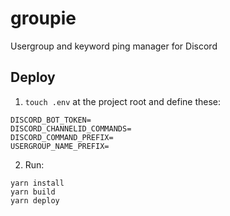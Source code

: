 # groupie
Usergroup and keyword ping manager for Discord

## Deploy
1. `touch .env` at the project root and define these:
```
DISCORD_BOT_TOKEN=
DISCORD_CHANNELID_COMMANDS=
DISCORD_COMMAND_PREFIX=
USERGROUP_NAME_PREFIX=
```
2. Run:
```
yarn install
yarn build
yarn deploy
```
